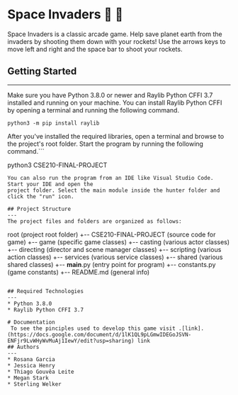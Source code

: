 # Space Invaders 🚀 👾
Space Invaders is a classic arcade game. Help save planet earth from the invaders
by shooting them down with your rockets! Use the arrows keys to move left and right
and the space bar to shoot your rockets.

## Getting Started
---
Make sure you have Python 3.8.0 or newer and Raylib Python CFFI 3.7 installed and running on your machine. You can install Raylib Python CFFI by opening a terminal and running the following command.
```
python3 -m pip install raylib
```
After you've installed the required libraries, open a terminal and browse to the project's root folder. Start the program by running the following command.```

python3 CSE210-FINAL-PROJECT 
```
You can also run the program from an IDE like Visual Studio Code. Start your IDE and open the 
project folder. Select the main module inside the hunter folder and click the "run" icon.

## Project Structure
---
The project files and folders are organized as follows:
```
root                          (project root folder)
+-- CSE210-FINAL-PROJECT      (source code for game)
  +-- game                    (specific game classes)
    +-- casting               (various actor classes)
    +-- directing             (director and scene manager classes)
    +-- scripting             (various action classes)
    +-- services              (various service classes)
    +-- shared                (various shared classes)
  +-- __main__.py             (entry point for program)
  +-- constants.py            (game constants)
+-- README.md                 (general info)
```

## Required Technologies
---
* Python 3.8.0
* Raylib Python CFFI 3.7

# Documentation
 To see the pinciples used to develop this game visit .[link].(https://docs.google.com/document/d/1lK1QL9pLGmwIDEGoJSVN-ENFjr9LvWHyWvMuAj1IewY/edit?usp=sharing) link
## Authors
---
* Rosana Garcia
* Jessica Henry
* Thiago Gouvêa Leite
* Megan Stark
* Sterling Welker

